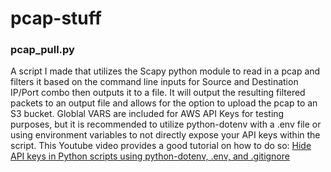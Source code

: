 # pcap-stuff


### pcap_pull.py
A script I made that utilizes the Scapy python module to read in a pcap and filters it based on the command line inputs for Source and Destination IP/Port combo then outputs it to a file. It will output the resulting filtered packets to an output file and allows for the option to upload the pcap to an S3 bucket. Globlal VARS are included for AWS API Keys for testing purposes, but it is recommended to utilize python-dotenv with a .env file or using environment variables to not directly expose your API keys within the script. This Youtube video provides a good tutorial on how to do so: [Hide API keys in Python scripts using python-dotenv, .env, and .gitignore](https://www.youtube.com/watch?v=YdgIWTYQ69A)
